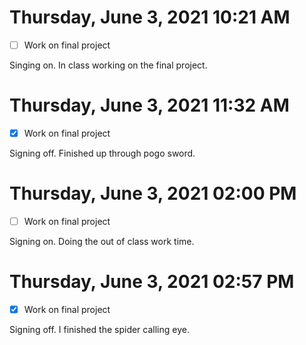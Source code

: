 # Thursday, June  3, 2021 10:21 AM
- [ ] Work on final project

Singing on. In class working on the final project. 

# Thursday, June  3, 2021 11:32 AM
- [x] Work on final project 

Signing off. Finished up through pogo sword. 

# Thursday, June  3, 2021 02:00 PM
- [ ] Work on final project

Signing on. Doing the out of class work time. 

# Thursday, June  3, 2021 02:57 PM
- [x] Work on final project

Signing off. I finished the spider calling eye. 
